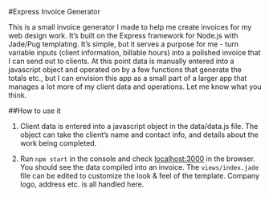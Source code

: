 #Express Invoice Generator

This is a small invoice generator I made to help me create invoices for my web design work. It’s built on the Express framework for Node.js with Jade/Pug templating. It’s simple, but it serves a purpose for me - turn variable inputs (client information, billable hours) into a polished invoice that I can send out to clients. At this point data is manually entered into a javascript object and operated on by a few functions that generate the totals etc., but I can envision this app as a small part of a larger app that manages a lot more of my client data and operations. Let me know what you think.

##How to use it

1. Client data is entered into a javascript object in the data/data.js file. The object can take the client’s name and contact info, and details about the work being completed.

2. Run `npm start` in the console and check [localhost:3000](http://localhost:3000) in the browser. You should see the data compiled into an invoice. The `views/index.jade` file can be edited to customize the look & feel of the template. Company logo, address etc. is all handled here.